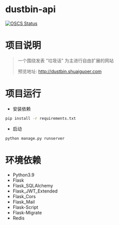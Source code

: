 # dustbin-api

[![OSCS Status](https://www.oscs1024.com/platform/badge/shuaiguoer/dustbin-api.svg?size=small)](https://www.oscs1024.com/project/shuaiguoer/dustbin-api?ref=badge_small)

# 项目说明

> 一个围绕发表 "垃圾话" 为主进行自由扩展的网站
>
> 预览地址: http://dustbin.shuaiguoer.com

# 项目运行

- 安装依赖

```bash
pip install -r requirements.txt
```

- 启动

```python
python manage.py runserver
```

# 环境依赖

- Python3.9
- Flask
- Flask_SQLAlchemy
- Flask_JWT_Extended
- Flask_Cors
- Flask_Mail
- Flask-Script
- Flask-Migrate
- Redis
